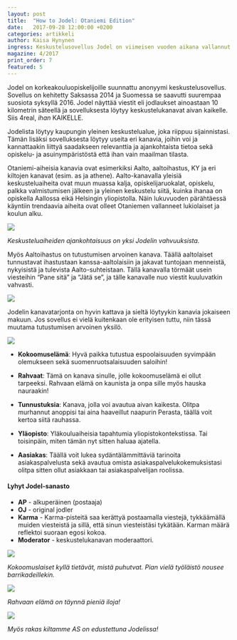 ```yaml
---
layout: post
title:  "How to Jodel: Otaniemi Edition"
date:   2017-09-28 12:00:00 +0200
categories: artikkeli
author: Kaisa Hynynen
ingress: Keskustelusovellus Jodel on viimeisen vuoden aikana vallannut myös Otaniemen kampuksen ja valloittanut Aallon opiskelijat. Keräsimme kokoon parhaat Jodel-vinkit, jotta jokainen opiskelija, sekä uusi että vanha, saa kaiken irti tästä mobiiliviestinnän lahjasta maailmalle.
magazine: 4/2017
print_order: 7
featured: 5
---
```


Jodel on korkeakouluopiskelijoille suunnattu anonyymi keskustelusovellus. Sovellus on kehitetty Saksassa 2014 ja Suomessa se saavutti suurempaa suosiota syksyllä 2016. Jodel näyttää viestit eli jodlaukset ainoastaan 10 kilometrin säteellä ja sovelluksesta löytyy keskustelukanavat aivan kaikelle. Siis 4real, _ihan_ KAIKELLE. 

Jodelista löytyy kaupungin yleinen keskustelualue, joka riippuu sijainnistasi. Tämän lisäksi sovelluksesta löytyy useita eri kanavia, joihin voi ja kannattaakin liittyä saadakseen relevanttia ja ajankohtaista tietoa sekä opiskelu- ja asuinympäristöstä että ihan vain maailman tilasta.

Otaniemi-aiheisia kanavia ovat esimerkiksi Aalto, aaltoihastus, KY ja eri kiltojen kanavat (esim. as ja athene). Aalto-kanavalla yleisiä keskusteluaiheita ovat muun muassa kalja, opiskelijaruokalat, opiskelu, palkka valmistumisen jälkeen ja yleinen keskustelu siitä, kuinka ihanaa on opiskella Aallossa eikä Helsingin yliopistolla. Näin lukuvuoden pärähtäessä käyntiin trendaavia aiheita ovat olleet Otaniemen vallanneet lukiolaiset ja koulun alku.

<img src="/static/2017-03/jodel1.png" />

*Keskusteluaiheiden ajankohtaisuus on yksi Jodelin vahvuuksista.*


Myös Aaltoihastus on tutustumisen arvoinen kanava. Täällä aaltolaiset tunnustavat ihastustaan kanssa-aaltolaisiin ja jakavat tuntojaan menneistä, nykyisistä ja tulevista Aalto-suhteistaan. Tällä kanavalla törmäät usein viesteihin “Pane sitä” ja “Jätä se”, ja tälle kanavalle nuo viestit kuuluvatkin vahvasti. 

<img src="/static/2017-03/jodel2.png" />

Jodelin kanavatarjonta on hyvin kattava ja sieltä löytyykin kanavia jokaiseen makuun. Jos sovellus ei vielä kuitenkaan ole erityisen tuttu, niin tässä muutama tutustumisen arvoinen yksilö.

<img src="/static/2017-03/jodel3.png" />

- **Kokoomuselämä**: Hyvä paikka tutustua espoolaisuuden syvimpään olemukseen sekä suomenruotsalaisuuden saloihin!

- **Rahvaat**: Tämä on kanava sinulle, jolle kokoomuselämä ei ollut tarpeeksi. Rahvaan elämä on kaunista ja onpa sille myös hauska nauraakin!

- **Tunnustuksia**: Kanava, jolla voi avautua aivan kaikesta. Olitpa murhannut anoppisi tai aina haaveillut naapurin Perasta, täällä voit kertoa siitä rauhassa.

- **Yläopisto**: Yläkouluaiheisia tapahtumia yliopistokontekstissa. Tai toisinpäin, miten tämän nyt sitten haluaa ajatella.

- **Aasiakas**: Täällä voit lukea sydäntälämmittäviä tarinoita asiakaspalvelusta sekä avautua omista asiakaspalvelukokemuksistasi olitpa sitten ollut asiakkaan tai asiakaspalvelijan roolissa.


#### Lyhyt Jodel-sanasto
- **AP** - alkuperäinen (postaaja)
- **OJ** - original jodler
- **Karma** - Karma-pisteitä saa kerättyä postaamalla viestejä, tykkäämällä muiden viesteistä ja sillä, että sinun viesteistäsi tykätään. Karman määrä reflektoi suoraan egosi kokoa.
- **Moderator** - keskustelukanavan moderaattori. 

<img src="/static/2017-03/jodel4.jpg" />

*Kokoomuslaiset kyllä tietävät, mistä puhutvat. Pian vielä työläistö nousee barrikadeillekin.*

<img src="/static/2017-03/jodel5.png" />

*Rahvaan elämä on täynnä pieniä iloja!*


<img src="/static/2017-03/jodel6.png" />

*Myös rakas kiltamme AS on edustettuna Jodelissa!*
